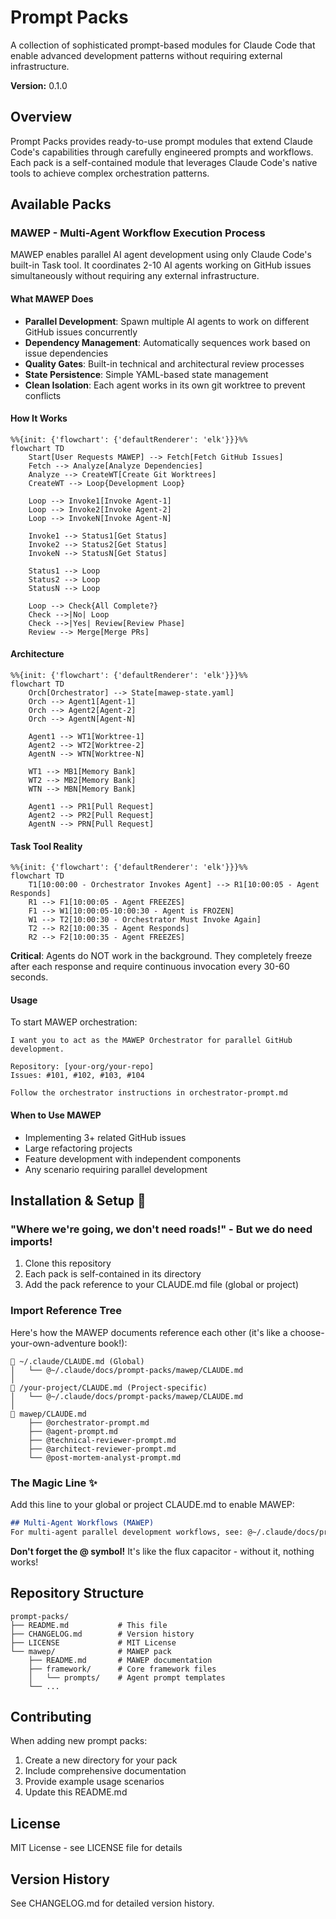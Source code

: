 # Prompt Packs

A collection of sophisticated prompt-based modules for Claude Code that enable advanced development patterns without requiring external infrastructure.

**Version:** 0.1.0

## Overview

Prompt Packs provides ready-to-use prompt modules that extend Claude Code's capabilities through carefully engineered prompts and workflows. Each pack is a self-contained module that leverages Claude Code's native tools to achieve complex orchestration patterns.

## Available Packs

### MAWEP - Multi-Agent Workflow Execution Process

MAWEP enables parallel AI agent development using only Claude Code's built-in Task tool. It coordinates 2-10 AI agents working on GitHub issues simultaneously without requiring any external infrastructure.

#### What MAWEP Does

- **Parallel Development**: Spawn multiple AI agents to work on different GitHub issues concurrently
- **Dependency Management**: Automatically sequences work based on issue dependencies
- **Quality Gates**: Built-in technical and architectural review processes
- **State Persistence**: Simple YAML-based state management
- **Clean Isolation**: Each agent works in its own git worktree to prevent conflicts

#### How It Works

```mermaid
%%{init: {'flowchart': {'defaultRenderer': 'elk'}}}%%
flowchart TD
    Start[User Requests MAWEP] --> Fetch[Fetch GitHub Issues]
    Fetch --> Analyze[Analyze Dependencies]
    Analyze --> CreateWT[Create Git Worktrees]
    CreateWT --> Loop{Development Loop}
    
    Loop --> Invoke1[Invoke Agent-1]
    Loop --> Invoke2[Invoke Agent-2]
    Loop --> InvokeN[Invoke Agent-N]
    
    Invoke1 --> Status1[Get Status]
    Invoke2 --> Status2[Get Status]
    InvokeN --> StatusN[Get Status]
    
    Status1 --> Loop
    Status2 --> Loop
    StatusN --> Loop
    
    Loop --> Check{All Complete?}
    Check -->|No| Loop
    Check -->|Yes| Review[Review Phase]
    Review --> Merge[Merge PRs]
```

#### Architecture

```mermaid
%%{init: {'flowchart': {'defaultRenderer': 'elk'}}}%%
flowchart TD
    Orch[Orchestrator] --> State[mawep-state.yaml]
    Orch --> Agent1[Agent-1]
    Orch --> Agent2[Agent-2]
    Orch --> AgentN[Agent-N]
    
    Agent1 --> WT1[Worktree-1]
    Agent2 --> WT2[Worktree-2]
    AgentN --> WTN[Worktree-N]
    
    WT1 --> MB1[Memory Bank]
    WT2 --> MB2[Memory Bank]
    WTN --> MBN[Memory Bank]
    
    Agent1 --> PR1[Pull Request]
    Agent2 --> PR2[Pull Request]
    AgentN --> PRN[Pull Request]
```

#### Task Tool Reality

```mermaid
%%{init: {'flowchart': {'defaultRenderer': 'elk'}}}%%
flowchart TD
    T1[10:00:00 - Orchestrator Invokes Agent] --> R1[10:00:05 - Agent Responds]
    R1 --> F1[10:00:05 - Agent FREEZES]
    F1 --> W1[10:00:05-10:00:30 - Agent is FROZEN]
    W1 --> T2[10:00:30 - Orchestrator Must Invoke Again]
    T2 --> R2[10:00:35 - Agent Responds]
    R2 --> F2[10:00:35 - Agent FREEZES]
```

**Critical**: Agents do NOT work in the background. They completely freeze after each response and require continuous invocation every 30-60 seconds.

#### Usage

To start MAWEP orchestration:

```
I want you to act as the MAWEP Orchestrator for parallel GitHub development.

Repository: [your-org/your-repo]
Issues: #101, #102, #103, #104

Follow the orchestrator instructions in orchestrator-prompt.md
```

#### When to Use MAWEP

- Implementing 3+ related GitHub issues
- Large refactoring projects
- Feature development with independent components
- Any scenario requiring parallel development

## Installation & Setup 🚀

### "Where we're going, we don't need roads!" - But we do need imports!

1. Clone this repository
2. Each pack is self-contained in its directory
3. Add the pack reference to your CLAUDE.md file (global or project)

### Import Reference Tree

Here's how the MAWEP documents reference each other (it's like a choose-your-own-adventure book!):

```
📁 ~/.claude/CLAUDE.md (Global)
│   └── @~/.claude/docs/prompt-packs/mawep/CLAUDE.md
│
📁 /your-project/CLAUDE.md (Project-specific)
│   └── @~/.claude/docs/prompt-packs/mawep/CLAUDE.md
│
📁 mawep/CLAUDE.md
    ├── @orchestrator-prompt.md
    ├── @agent-prompt.md
    ├── @technical-reviewer-prompt.md
    ├── @architect-reviewer-prompt.md
    └── @post-mortem-analyst-prompt.md
```

### The Magic Line ✨

Add this line to your global or project CLAUDE.md to enable MAWEP:

```markdown
## Multi-Agent Workflows (MAWEP)
For multi-agent parallel development workflows, see: @~/.claude/docs/prompt-packs/mawep/CLAUDE.md
```

**Don't forget the @ symbol!** It's like the flux capacitor - without it, nothing works!

## Repository Structure

```
prompt-packs/
├── README.md           # This file
├── CHANGELOG.md        # Version history
├── LICENSE             # MIT License
└── mawep/              # MAWEP pack
    ├── README.md       # MAWEP documentation
    ├── framework/      # Core framework files
    │   └── prompts/    # Agent prompt templates
    └── ...
```

## Contributing

When adding new prompt packs:
1. Create a new directory for your pack
2. Include comprehensive documentation
3. Provide example usage scenarios
4. Update this README.md

## License

MIT License - see LICENSE file for details

## Version History

See CHANGELOG.md for detailed version history.